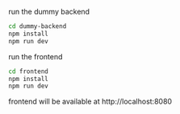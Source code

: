 run the dummy backend

```bash
cd dummy-backend
npm install
npm run dev
```

run the frontend

```bash
cd frontend
npm install
npm run dev
```

frontend will be available at http://localhost:8080